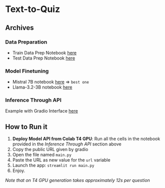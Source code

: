# Text-to-Quiz

## Archives
### Data Preparation
- Train Data Prep Notebook [here](https://colab.research.google.com/drive/1HwlbcbdjzEymt5MgefRxW4Z6IpZyiuJ8?usp=sharing)
- Test Data Prep Notebook [here](https://colab.research.google.com/drive/1TFpSzV18Rb3mVjujvgSrJU2XWXpvlx8B?usp=sharing)

### Model Finetuning
- Mistral 7B notebook [here](https://colab.research.google.com/drive/1rORkY4v0-8t-hH6YyUIhq8UUess5TTXJ?usp=sharing) => `best one`
- Llama-3.2-3B notebook [here](https://colab.research.google.com/drive/1wZYCED2pJINhy5FERi571o3kea1TM0u2?usp=sharing)

### Inference Through API
Example with Gradio Interface [here](https://colab.research.google.com/drive/1heGZ7SxbnQB8EgsD1NIX3qave4m6tktn?usp=sharing)

## How to Run it
1. **Deploy Model API from Colab T4 GPU**: Run all the cells in the notebook provided in the *Inference Through API* section above
2. Copy the public URL given by gradio
3. Open the file named `main.py`
4. Paste the URL as new value for the `url` variable
5. Launch the app: `streamlit run main.py`
6. Enjoy.

*Note that on T4 GPU generation takes approximately 12s per question*
